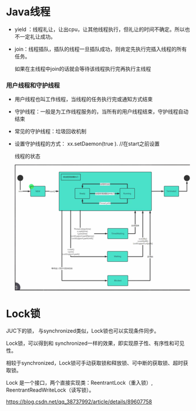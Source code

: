 # Java线程

+ yield ：线程礼让，让出cpu，让其他线程执行，但礼让的时间不确定。所以也不一定礼让成功。

+ join：线程插队，插队的线程一旦插队成功，则肯定先执行完插入线程的所有任务。

  如果在主线程中join的话就会等待该线程执行完再执行主线程

### 用户线程和守护线程

+ 用户线程也叫工作线程，当线程的任务执行完或通知方式结束

+ 守护线程：一般是为工作线程服务的，当所有的用户线程结束，守护线程自动结束

+ 常见的守护线程：垃圾回收机制 

+ 设置守护线程的方式： xx.setDaemon(true ).  //在start之前设置

  线程的状态

  ![image-20211114095735446](%E5%9B%BE%E7%89%87%E6%96%87%E4%BB%B6%E5%AD%98%E5%82%A8/image-20211114095735446.png)





# Lock锁

JUC下的锁， 与synchronized类似，Lock锁也可以实现条件同步。

Lock锁，可以得到和 synchronized一样的效果，即实现原子性、有序性和可见性。

相较于synchronized，Lock锁可手动获取锁和释放锁、可中断的获取锁、超时获取锁。

Lock 是一个接口，两个直接实现类：ReentrantLock（重入锁）, ReentrantReadWriteLock（读写锁）。

https://blog.csdn.net/qq_38737992/article/details/89607758

